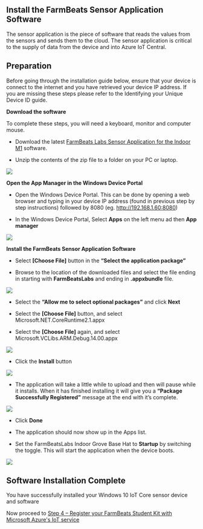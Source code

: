 Install the FarmBeats Sensor Application Software
-------------------------------------------------

The sensor application is the piece of software that reads the values from the
sensors and sends them to the cloud. The sensor application is critical to the
supply of data from the device and into Azure IoT Central.

Preparation
-----------

Before going through the installation guide below, ensure that your device is
connect to the internet and you have retrieved your device IP address. If you
are missing these steps please refer to the Identifying your Unique Device ID
guide.

**Download the software**

To complete these steps, you will need a keyboard, monitor and computer mouse.

-   Download the latest [FarmBeats Labs Sensor Application for the Indoor
    M1](https://fblassets.blob.core.windows.net/releases/FarmBeatsLabs.UWP.Headless_1.0.11.0_arm.zip)
    software.

-   Unzip the contents of the zip file to a folder on your PC or laptop.

![](media/a91b28a4890c5a24427279e20aadc9d9.png)

**Open the App Manager in the Windows Device Portal**

-   Open the Windows Device Portal. This can be done by opening a web browser
    and typing in your device IP address (found in previous step by step
    instructions) followed by 8080 (eg. http://192.168.1.60:8080)

-   In the Windows Device Portal, Select **Apps** on the left menu ad then **App
    manager**

![](media/bc150349d330682041d1a8df044ddba4.png)

**Install the FarmBeats Sensor Application Software**

-   Select **[Choose File]** button in the **“Select the application package”**

-   Browse to the location of the downloaded files and select the file ending in
    starting with **FarmBeatsLabs** and ending in **.appxbundle** file.

![](media/ee2058e2e0cdaa676a719212aeac5569.png)

-   Select the **“Allow me to select optional packages”** and click **Next**

-   Select the **[Choose File]** button, and select
    Microsoft.NET.CoreRuntime2.1.appx

-   Select the **[Choose File]** again, and select
    Microsoft.VCLibs.ARM.Debug.14.00.appx

![](media/24c4147d4c7ed9ff6ce841b681f42c6f.png)

-   Click the **Install** button

![](media/a4386c03a586f8b9f8ab4ac52c4e5d8e.png)

-   The application will take a little while to upload and then will pause while
    it installs. When it has finished installing it will give you a **“Package
    Successfully Registered”** message at the end with it’s complete.

![](media/b354423514a58623f768a1cfba0a9150.png)

-   Click **Done**

-   The application should now show up in the Apps list.

-   Set the FarmBeatsLabs Indoor Grove Base Hat to **Startup** by switching the
    toggle. This will start the application when the device boots.

![](media/26106e22a35f9156e50772ec7e130abc.png)

Software Installation Complete
------------------------------

You have successfully installed your Windows 10 IoT Core sensor device and
software

Now proceed to [Step 4 – Register your FarmBeats Student Kit with Microsoft Azure's IoT service](https://github.com/richstep/studentkit/blob/master/Indoor-m1/2_Register_your_FarmBeats_Student_Kit_User_and_Device.md)
